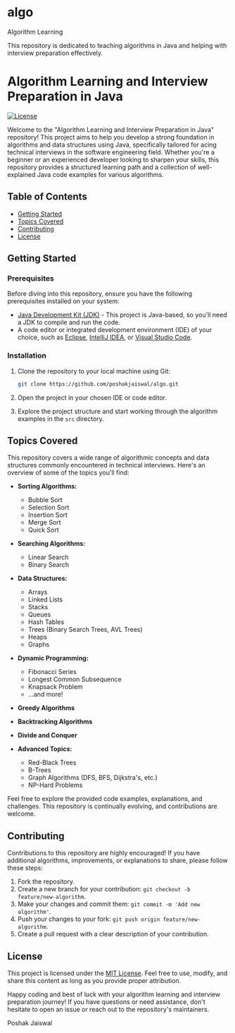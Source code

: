 # algo
Algorithm Learning


This repository is dedicated to teaching algorithms in Java and helping with interview preparation effectively.

# Algorithm Learning and Interview Preparation in Java

[![License](https://img.shields.io/badge/license-MIT-blue.svg)](LICENSE)

Welcome to the "Algorithm Learning and Interview Preparation in Java" repository! This project aims to help you develop a strong foundation in algorithms and data structures using Java, specifically tailored for acing technical interviews in the software engineering field. Whether you're a beginner or an experienced developer looking to sharpen your skills, this repository provides a structured learning path and a collection of well-explained Java code examples for various algorithms.

## Table of Contents

- [Getting Started](#getting-started)
- [Topics Covered](#topics-covered)
- [Contributing](#contributing)
- [License](#license)

## Getting Started

### Prerequisites

Before diving into this repository, ensure you have the following prerequisites installed on your system:

- [Java Development Kit (JDK)](https://www.oracle.com/java/technologies/javase-downloads.html) - This project is Java-based, so you'll need a JDK to compile and run the code.
- A code editor or integrated development environment (IDE) of your choice, such as [Eclipse](https://www.eclipse.org/), [IntelliJ IDEA](https://www.jetbrains.com/idea/), or [Visual Studio Code](https://code.visualstudio.com/).

### Installation

1. Clone the repository to your local machine using Git:

   ```bash
   git clone https://github.com/poshakjaiswal/algo.git
   ```

2. Open the project in your chosen IDE or code editor.

3. Explore the project structure and start working through the algorithm examples in the `src` directory.

## Topics Covered

This repository covers a wide range of algorithmic concepts and data structures commonly encountered in technical interviews. Here's an overview of some of the topics you'll find:

- **Sorting Algorithms:**
    - Bubble Sort
    - Selection Sort
    - Insertion Sort
    - Merge Sort
    - Quick Sort

- **Searching Algorithms:**
    - Linear Search
    - Binary Search

- **Data Structures:**
    - Arrays
    - Linked Lists
    - Stacks
    - Queues
    - Hash Tables
    - Trees (Binary Search Trees, AVL Trees)
    - Heaps
    - Graphs

- **Dynamic Programming:**
    - Fibonacci Series
    - Longest Common Subsequence
    - Knapsack Problem
    - ...and more!

- **Greedy Algorithms**
- **Backtracking Algorithms**
- **Divide and Conquer**

- **Advanced Topics:**
    - Red-Black Trees
    - B-Trees
    - Graph Algorithms (DFS, BFS, Dijkstra's, etc.)
    - NP-Hard Problems

Feel free to explore the provided code examples, explanations, and challenges. This repository is continually evolving, and contributions are welcome.

## Contributing

Contributions to this repository are highly encouraged! If you have additional algorithms, improvements, or explanations to share, please follow these steps:

1. Fork the repository.
2. Create a new branch for your contribution: `git checkout -b feature/new-algorithm`.
3. Make your changes and commit them: `git commit -m 'Add new algorithm'`.
4. Push your changes to your fork: `git push origin feature/new-algorithm`.
5. Create a pull request with a clear description of your contribution.

## License

This project is licensed under the [MIT License](LICENSE). Feel free to use, modify, and share this content as long as you provide proper attribution.

Happy coding and best of luck with your algorithm learning and interview preparation journey! If you have questions or need assistance, don't hesitate to open an issue or reach out to the repository's maintainers.

Poshak Jaiswal